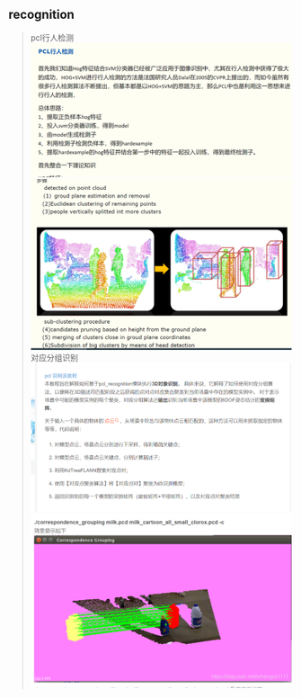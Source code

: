 ## recognition
> pcl行人检测
> ![Alt text](image.png)
> ![Alt text](image-1.png)
> 对应分组识别
> ![Alt text](image-2.png)
> ![Alt text](image-3.png)